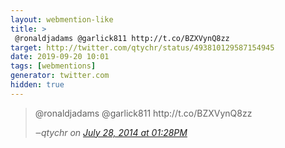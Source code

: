 ```yaml
---
layout: webmention-like
title: >
 @ronaldjadams @garlick811 http://t.co/BZXVynQ8zz
target: http://twitter.com/qtychr/status/493810129587154945
date: 2019-09-20 10:01
tags: [webmentions]
generator: twitter.com
hidden: true
---
```



<blockquote>
<p>@ronaldjadams @garlick811 http://t.co/BZXVynQ8zz</p>
<cite>‒<span class="p-author p-name">qtychr</span> on <a href="http://twitter.com/qtychr/status/493810129587154945" rel="external nofollow">July 28, 2014 at 01:28PM</a></cite>
</blockquote>
